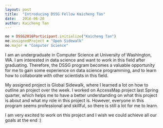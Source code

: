 ```yaml
---
layout: post
title:  "Introducing DSSG Fellow Kaicheng Tan"
date:   2016-06-20
author: Kaicheng Tan
---
```


```ruby
me = DSSG2016Participant.initialize("Kaicheng Tan")
me.assignedProject = "Open Sidewalk"
me.major = "Computer Science"
```

I am an undergraduate in Computer Science at University of Washington, 
WA. I am interested in data science and want to work in this field after
graduating. Therefore, the DSSG program becomes a valuable opportunity
for me to gain some experience on data science programming, and to learn
how to collaborate with other scientists in this field.

My assigned project is Global Sidewalk, where I learned a lot on how to
outline an project over the week. I worked on AccessMap project last
Spring quarter, which helps me to have a better understanding on what
this project is about and what my role in this project is. However, everyone
in this program seems professional and skillful, so there is still a lot
for me to learn.

I am very excited to work on this project and I wish we could achieve
all our goals at the end :)